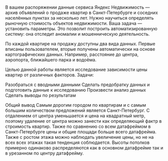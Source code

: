 В вашем распоряжении данные сервиса Яндекc Недвижимость — архив объявлений о продаже квартир в Санкт-Петербурге и соседних населённых пунктах за несколько лет. Нужно научиться определять рыночную стоимость объектов недвижимости. Ваша задача — установить параметры. Это позволит построить автоматизированную систему: она отследит аномалии и мошенническую деятельность.

По каждой квартире на продажу доступны два вида данных. Первые вписаны пользователем, вторые получены автоматически на основе картографических данных. Например, расстояние до центра, аэропорта, ближайшего парка и водоёма.

Целью данной работы является исследование зависимости цены квартир от различных факторов. Задачи:

Разобраться с вводными данными
Сделать предобратку данных и подготовить данные к исследованию
Произвести анализ данных
Сделать выводы по результатам

Общий вывод
Самым дорогим городом по квартирам и с самым большим количеством предложений является Санкт-Петербург. С отдалением от центра уменьшается и цена на квадратный метр, поэтому удаление от центра можно занести как определяющий фактр в строимость квартир. Также по сравнению со всем датафреймом в Санкт-Петербурге цены и общие площади больше всего датафрейма. Также с ростом этажа можно наблюдать увеличение цены, но не на всех всех этажах такая тенденция соблюдается. Высоты потолков примерно одинаково распределяются как в основном датафрейме так и в урезанном по центру датафрейму.
